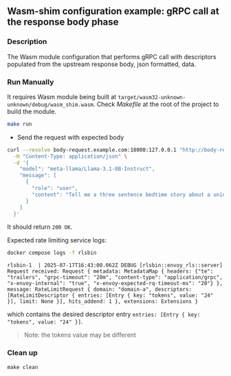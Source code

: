 ## Wasm-shim configuration example: gRPC call at the response body phase

### Description

The Wasm module configuration that performs gRPC call with descriptors populated
from the upstream response body, json formatted, data.

### Run Manually

It requires Wasm module being built at `target/wasm32-unknown-unknown/debug/wasm_shim.wasm`.
Check *Makefile* at the root of the project to build the module.

```sh
make run
```

* Send the request with expected body

```sh
curl --resolve body-request.example.com:18000:127.0.0.1 "http://body-request.example.com:18000"/v1/chat/completions \
  -H "Content-Type: application/json" \
  -d '{
    "model": "meta-llama/Llama-3.1-8B-Instruct",
    "message": [
      {
        "role": "user",
        "content": "Tell me a three sentence bedtime story about a unicorn."
      }
    ]
  }'
```

It should return `200 OK`.

Expected rate limiting service logs:

```sh
docker compose logs -f rlsbin
```

```console
rlsbin-1  | 2025-07-17T16:43:00.062Z DEBUG [rlsbin::envoy_rls::server] Request received: Request { metadata: MetadataMap { headers: {"te": "trailers", "grpc-timeout": "20m", "content-type": "application/grpc", "x-envoy-internal": "true", "x-envoy-expected-rq-timeout-ms": "20"} }, message: RateLimitRequest { domain: "domain-a", descriptors: [RateLimitDescriptor { entries: [Entry { key: "tokens", value: "24" }], limit: None }], hits_addend: 1 }, extensions: Extensions }
```

which contains the desired descriptor entry `entries: [Entry { key: "tokens", value: "24" }]`.

> Note: the tokens value may be different

### Clean up

```
make clean
```
